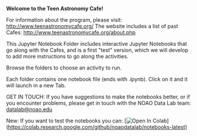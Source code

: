**Welcome to the Teen Astronomy Cafe!**

For information about the program, please visit: http://www.teenastronomycafe.org/
The website includes a list of past Cafes: http://www.teenastronomycafe.org/about.php

This Jupyter Notebook Folder includes interactive Jupyter Notebooks that go along with the Cafes, and is a first "test" version, which we will develop to add more instructions to go along the activities.

Browse the folders to choose an activity to run.

Each folder contains one notebook file (ends with .ipynb). Click on it and it will launch in a new Tab.

GET IN TOUCH:
 If you have suggestions to make the notebooks better, or if you encounter problems, please get in touch with the NOAO Data Lab team: datalab@noao.edu
 
 New:
 If you want to test the notebooks you can: [![Open In Colab](https://colab.research.google.com/assets/colab-badge.svg)](https://colab.research.google.com/github/noaodatalab/notebooks-latest]

